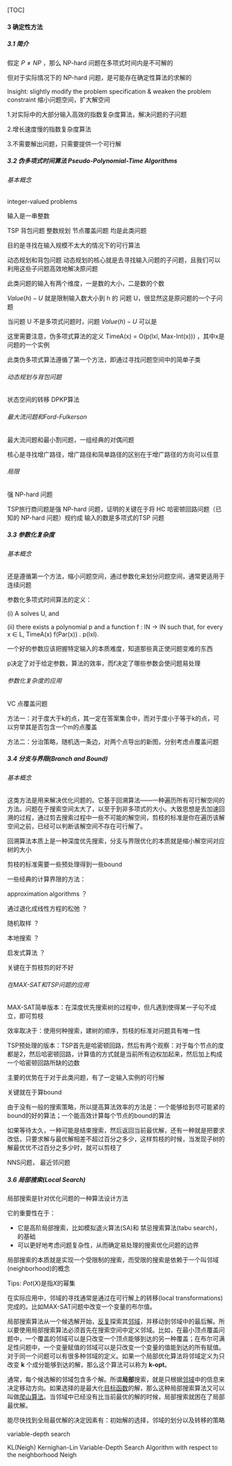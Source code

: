 [TOC]

#### 3 确定性方法

##### 3.1 简介

假定 $P\neq NP$ ，那么 NP-hard 问题在多项式时间内是不可解的

但对于实际情况下的 NP-hard 问题，是可能存在确定性算法的求解的

Insight: slightly modify the problem specification & weaken the problem constraint 缩小问题空间，扩大解空间

1.对实际中的大部分输入高效的指数复杂度算法，解决问题的子问题

2.增长速度慢的指数复杂度算法

3.不需要解出问题，只需要提供一个可行解

##### 3.2 伪多项式时间算法 Pseudo-Polynomial-Time Algorithms

###### 基本概念

integer-valued problems

 输入是一串整数

TSP 背包问题 整数规划 节点覆盖问题 均是此类问题

目的是寻找在输入规模不太大的情况下的可行算法

动态规划和背包问题 动态规划的核心就是去寻找输入问题的子问题，且我们可以利用这些子问题高效地解决原问题

此类问题的输入有两个维度，一是数的大小，二是数的个数

$Value(h)-U$ 就是限制输入数大小到 h 的 问题 U，很显然这是原问题的一个子问题

当问题 U 不是多项式问题时，问题 $Value(h)-U$ 可以是

这里需要注意，伪多项式算法的定义 TimeA(x) = O(p(lxl, Max-Int(x))) ，其中x是问题的一个实例

此类伪多项式算法遵循了第一个方法，即通过寻找问题空间中的简单子类

###### 动态规划与背包问题

状态空间的转移 DPKP算法

###### 最大流问题和Ford-Fulkerson

最大流问题和最小割问题，一组经典的对偶问题

核心是寻找增广路径，增广路径和简单路径的区别在于增广路径的方向可以任意

###### 局限

强 NP-hard 问题

TSP旅行商问题是强 NP-hard 问题，证明的关键在于将 HC 哈密顿回路问题（已知的 NP-hard 问题）规约成 输入的数是多项式的TSP 问题

##### 3.3 参数化复杂度

###### 基本概念

还是遵循第一个方法，缩小问题空间，通过参数化来划分问题空间，通常更适用于连续问题

参数化多项式时间算法的定义：

(i) A solves U, and  

(ii) there exists a polynomial p and a function f : IN $\to$ IN such that, for every  x $\in$ L,  TimeA(x) f(Par(x)) . p(lxl). 

一个好的参数应该把握特定输入的本质难度，知道那些真正使问题变难的东西

p决定了对于给定参数，算法的效率，而f决定了哪些参数会使问题易处理

###### 参数化复杂度的应用

VC 点覆盖问题

方法一：对于度大于k的点，其一定在答案集合中，而对于度小于等于k的点，可以穷举其是否包含一个m的点覆盖

方法二：分治策略，随机选一条边，对两个点导出的新图，分别考虑点覆盖问题

##### 3.4 分支与界限(Branch and Bound)

###### 基本概念

这类方法是用来解决优化问题的。它基于回溯算法——一种遍历所有可行解空间的方法。问题在于搜索空间太大了，以至于到非多项式的大小。大致思想是去加速回溯的过程，通过剪去搜索过程中一些不可能的解空间，剪枝的标准是你在遍历该解空间之前，已经可以判断该解空间不存在可行解了。

回溯算法本质上是一种深度优先搜索，分支与界限优化的本质就是缩小解空间对应树的大小

剪枝的标准需要一些预处理得到一些bound

一些经典的计算界限的方法：

approximation algorithms ？

通过退化成线性方程的松弛 ？

随机取样 ？

本地搜索 ？

启发式算法 ？

关键在于剪枝剪的好不好

###### 在MAX-SAT和TSP问题的应用

MAX-SAT简单版本：在深度优先搜索树的过程中，但凡遇到使得某一子句不成立，即可剪枝

效率取决于：使用何种搜索，建树的顺序，剪枝的标准对问题具有唯一性

TSP预处理的版本：TSP首先是哈密顿回路，然后有两个观察：对于每个节点的度都是2，然后哈密顿回路，计算值的方式就是当前所有边权加起来，然后加上构成一个哈密顿回路所缺的边数

主要的优势在于对于此类问题，有了一定输入实例的可行解

关键就在于算bound

由于没有一般的搜索策略，所以提高算法效率的方法是：一个能够给到尽可能紧的bound的好的算法；一个能高效计算每个节点的bound的算法

如果等待太久，一种可能是结束搜索，然后返回当前最优解，还有一种就是把要求改低，只要求解与最优解相差不超过百分之多少，这样剪枝的时候，当发现子树的解最优优不过百分之多少时，就可以剪枝了

NNS问题， 最近邻问题

##### 3.6 局部搜索(Local Search)

局部搜索是针对优化问题的一种算法设计方法

它的重要性在于：

- 它是高阶局部搜索，比如模拟退火算法(SA)和 禁忌搜索算法(tabu search)，的基础
- 可以更好地考虑问题复杂性，从而确定易处理的搜索优化问题的边界

局部搜索的本质就是实现一个受限制的搜索，而受限的搜索是依赖于一个叫邻域(neighborhood)的概念

Tips: $Pot(X)$是指$X$的幂集

在实际应用中，邻域的寻找通常是通过在可行解上的转移(local transformations)完成的。比如MAX-SAT问题中改变一个变量的布尔值。

局部搜索算法从一个候选解开始，[反复](https://zh.wikipedia.org/wiki/迭代)探索其[邻域](https://zh.wikipedia.org/wiki/邻域)，并移动到邻域中的最后解。所以要使用局部搜索算法必须首先在搜索空间中定义邻域。比如，在最小顶点覆盖问题中，一个覆盖的邻域可以是只改变一个顶点能够到达的另一种覆盖；在布尔可满足性问题中，一个变量赋值的邻域可以是只改变一个变量的值能到达的所有赋值。对于同一个问题可以有很多种邻域的定义。如果一个局部优化算法将邻域定义为只改变 **k** 个成分能够到达的解，那么这个算法可以称为 **k-opt**。

通常，每个候选解的邻域包含多个解。所谓**局部**搜索，就是只根据[邻域](https://zh.wikipedia.org/wiki/邻域)中的信息来决定移动方向。如果选择的是最大化[目标函数](https://zh.wikipedia.org/w/index.php?title=目标函数&action=edit&redlink=1)的解，那么这种局部搜索算法又可以叫做[爬山算法](https://zh.wikipedia.org/wiki/爬山算法)。当邻域中已经没有比当前最优的解的时候，局部搜索就困在了局部最优解。

能尽快找到全局最优解的决定因素有：初始解的选择，邻域的划分以及转移的策略

variable-depth search

KL(Neigh) Kernighan-Lin Variable-Depth Search Algorithm with respect to the neighborhood Neigh

